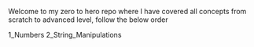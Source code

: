 Welcome to my zero to hero repo where I have covered all concepts from scratch to advanced level, follow the below order

1_Numbers
2_String_Manipulations
